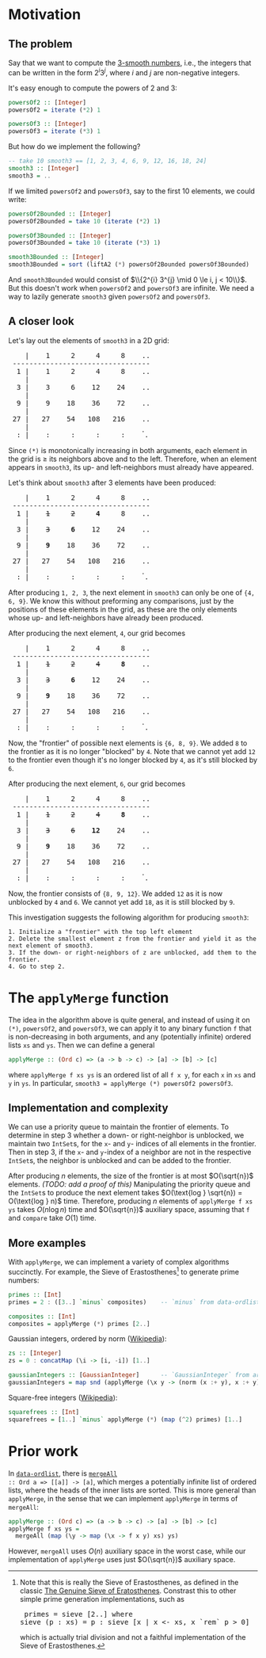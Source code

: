 <!--
SPDX-FileCopyrightText: Copyright Preetham Gujjula
SPDX-License-Identifier: BSD-3-Clause
-->

# Motivation

## The problem
Say that we want to compute the [3-smooth numbers](https://en.wikipedia.org/wiki/Smooth_number),
i.e., the integers that can be written in the form $2^{i} 3^{j}$, where $i$ and
$j$ are non-negative integers.

It's easy enough to compute the powers of 2 and 3:

```haskell
powersOf2 :: [Integer]
powersOf2 = iterate (*2) 1

powersOf3 :: [Integer]
powersOf3 = iterate (*3) 1
```

But how do we implement the following?

```haskell
-- take 10 smooth3 == [1, 2, 3, 4, 6, 9, 12, 16, 18, 24]
smooth3 :: [Integer]
smooth3 = ..
```

If we limited `powersOf2` and `powersOf3`, say to the first 10 elements, we
could write:

```haskell
powersOf2Bounded :: [Integer]
powersOf2Bounded = take 10 (iterate (*2) 1)

powersOf3Bounded :: [Integer]
powersOf3Bounded = take 10 (iterate (*3) 1)

smooth3Bounded :: [Integer]
smooth3Bounded = sort (liftA2 (*) powersOf2Bounded powersOf3Bounded)
```

And `smooth3Bounded` would consist of $\\{2^{i} 3^{j} \mid 0 \le i, j < 10\\}$.
But this doesn't work when `powersOf2` and `powersOf3` are infinite. We need a
way to lazily generate `smooth3` given `powersOf2` and `powersOf3`.

## A closer look
Let's lay out the elements of `smooth3` in a 2D grid:

<pre>
    |    1     2     4     8    ..
 ---------------------------------
  1 |    1     2     4     8    ..
    |
  3 |    3     6    12    24    ..
    |
  9 |    9    18    36    72    ..
    |
 27 |   27    54   108   216    ..
    |
  : |    :     :     :     :    ॱ.
</pre>

Since `(*)` is monotonically increasing in both arguments, each element in the
grid is ≥ its neighbors above and to the left. Therefore, when an element
appears in `smooth3`, its up- and left-neighbors must already have appeared.

Let's think about `smooth3` after 3 elements have been produced:

<pre>
    |    1     2     4     8    ..
 ---------------------------------
  1 |    <del>1</del>     <del>2</del>     <b>4</b>     8    ..
    |
  3 |    <del>3</del>     <b>6</b>    12    24    ..
    |
  9 |    <b>9</b>    18    36    72    ..
    |
 27 |   27    54   108   216    ..
    |
  : |    :     :     :     :    ॱ.
</pre>

After producing `1, 2, 3`, the next element in `smooth3` can only be one of
`{4, 6, 9}`. We know this without preforming any comparisons, just by the
positions of these elements in the grid, as these are the only elements whose
up- and left-neighbors have already been produced.

After producing the next element, `4`, our grid becomes

<pre>
    |    1     2     4     8    ..
 ---------------------------------
  1 |    <del>1</del>     <del>2</del>     <del>4</del>     <b>8</b>    ..
    |
  3 |    <del>3</del>     <b>6</b>    12    24    ..
    |
  9 |    <b>9</b>    18    36    72    ..
    |
 27 |   27    54   108   216    ..
    |
  : |    :     :     :     :    ॱ.
</pre>

Now, the "frontier" of possible next elements is `{6, 8, 9}`. We added `8` to
the frontier as it is no longer "blocked" by `4`. Note that we cannot yet add
`12` to the frontier even though it's no longer blocked by `4`, as it's still
blocked by `6`.

After producing the next element, `6`, our grid becomes

<pre>
    |    1     2     4     8    ..
 ---------------------------------
  1 |    <del>1</del>     <del>2</del>     <del>4</del>     <b>8</b>    ..
    |
  3 |    <del>3</del>     <del>6</del>    <b>12</b>    24    ..
    |
  9 |    <b>9</b>    18    36    72    ..
    |
 27 |   27    54   108   216    ..
    |
  : |    :     :     :     :    ॱ.
</pre>

Now, the frontier consists of `{8, 9, 12}`. We added `12` as it is now unblocked
by `4` and `6`. We cannot yet add `18`, as it is still blocked by `9`.

This investigation suggests the following algorithm for producing `smooth3`:

```
1. Initialize a "frontier" with the top left element
2. Delete the smallest element z from the frontier and yield it as the next element of smooth3.
3. If the down- or right-neighbors of z are unblocked, add them to the frontier.
4. Go to step 2.
```

# The `applyMerge` function

The idea in the algorithm above is quite general, and instead of using it on
`(*)`, `powersOf2`, and `powersOf3`, we can apply it to any binary function `f`
that is non-decreasing in both arguments, and any (potentially infinite) ordered
lists `xs` and `ys`. Then we can define a general

```haskell
applyMerge :: (Ord c) => (a -> b -> c) -> [a] -> [b] -> [c]
```

where `applyMerge f xs ys` is an ordered list of all `f x y`, for each `x` in `xs`
and `y` in `ys`. In particular, `smooth3 = applyMerge (*) powersOf2 powersOf3`.

## Implementation and complexity

We can use a priority queue to maintain the frontier of elements. To determine
in step 3 whether a down- or right-neighbor is unblocked, we maintain two
`IntSet`s, for the `x`- and `y`- indices of all elements in the frontier. Then
in step 3, if the `x`- and `y`-index of a neighbor are not in the respective
`IntSet`s, the neighbor is unblocked and can be added to the frontier.

After producing $n$ elements, the size of the frontier is at most $O(\sqrt{n})$
elements. <i>(TODO: add a proof of this)</i> Manipulating the priority queue and
the `IntSet`s to produce the next element takes
$O(\text{log } \sqrt{n}) = O(\text{log } n)$ time. Therefore, producing $n$
elements of `applyMerge f xs ys` takes $O(n \log n)$ time and $O(\sqrt{n})$
auxiliary space, assuming that `f` and `compare` take $O(1)$ time.

## More examples

With `applyMerge`, we can implement a variety of complex algorithms succinctly.
For example, the Sieve of Erastosthenes[^1] to generate prime numbers:

```haskell
primes :: [Int]
primes = 2 : ([3..] `minus` composites)    -- `minus` from data-ordlist

composites :: [Int]
composites = applyMerge (*) primes [2..]
```

Gaussian integers, ordered by norm ([Wikipedia](https://en.wikipedia.org/wiki/Gaussian_integer)):

```haskell
zs :: [Integer]
zs = 0 : concatMap (\i -> [i, -i]) [1..]

gaussianIntegers :: [GaussianInteger]      -- `GaussianInteger` from arithmoi
gaussianIntegers = map snd (applyMerge (\x y -> (norm (x :+ y), x :+ y)) zs zs)
```

Square-free integers ([Wikipedia](https://en.wikipedia.org/wiki/Square-free_integer)):

```haskell
squarefrees :: [Int]
squarefrees = [1..] `minus` applyMerge (*) (map (^2) primes) [1..]
```

# Prior work

In <code>[data-ordlist](https://www.stackage.org/lts/package/data-ordlist)</code>,
there is <code>[mergeAll](https://www.stackage.org/haddock/lts/data-ordlist/Data-List-Ordered.html#v:mergeAll) :: Ord a => [[a]] -> [a]</code>,
which merges a potentially infinite list of ordered lists, where the heads of
the inner lists are sorted. This is more general than `applyMerge`, in the sense
that we can implement `applyMerge` in terms of `mergeAll`:

```haskell
applyMerge :: (Ord c) => (a -> b -> c) -> [a] -> [b] -> [c]
applyMerge f xs ys =
  mergeAll (map (\y -> map (\x -> f x y) xs) ys)
```

However, `mergeAll` uses $O(n)$ auxiliary space in the worst case, while our
implementation of `applyMerge` uses just $O(\sqrt{n})$ auxiliary space.

[^1]: Note that this is really the Sieve of Erastosthenes, as defined in the classic [The Genuine Sieve of Eratosthenes](https://www.cs.hmc.edu/~oneill/papers/Sieve-JFP.pdf). Constrast this to other simple prime generation implementations, such as <pre> primes = sieve [2..] where sieve (p : xs) = p : sieve [x | x <- xs, x \`rem\` p > 0]</pre> which is actually trial division and not a faithful implementation of the Sieve of Erastosthenes.

